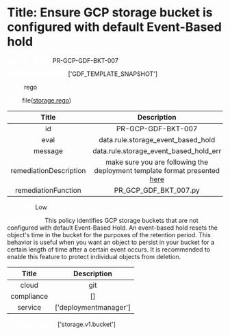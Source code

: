 



# Title: Ensure GCP storage bucket is configured with default Event-Based hold


***<font color="white">Master Test Id:</font>*** PR-GCP-GDF-BKT-007

***<font color="white">Master Snapshot Id:</font>*** ['GDF_TEMPLATE_SNAPSHOT']

***<font color="white">type:</font>*** rego

***<font color="white">rule:</font>*** file([storage.rego])  
  
  
  
  

|Title|Description|
| :---: | :---: |
|id|PR-GCP-GDF-BKT-007|
|eval|data.rule.storage_event_based_hold|
|message|data.rule.storage_event_based_hold_err|
|remediationDescription|make sure you are following the deployment template format presented <a href='https://cloud.google.com/storage/docs/json_api/v1/buckets' target='_blank'>here</a>|
|remediationFunction|PR_GCP_GDF_BKT_007.py|


***<font color="white">Severity:</font>*** Low

***<font color="white">Description:</font>*** This policy identifies GCP storage buckets that are not configured with default Event-Based Hold. An event-based hold resets the object's time in the bucket for the purposes of the retention period. This behavior is useful when you want an object to persist in your bucket for a certain length of time after a certain event occurs. It is recommended to enable this feature to protect individual objects from deletion.  
  
  

|Title|Description|
| :---: | :---: |
|cloud|git|
|compliance|[]|
|service|['deploymentmanager']|


***<font color="white">Resource Types:</font>*** ['storage.v1.bucket']


[storage.rego]: https://github.com/prancer-io/prancer-compliance-test/tree/master/google/iac/storage.rego
